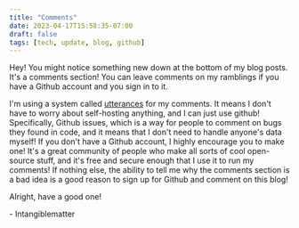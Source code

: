 ```yaml
---
title: "Comments"
date: 2023-04-17T15:58:35-07:00
draft: false
tags: [tech, update, blog, github]
---
```


Hey! You might notice something new down at the bottom of my blog posts. It's a
comments section! You can leave comments on my ramblings if you have a Github
account and you sign in to it. 

I'm using a system called [utterances](https://utteranc.es) for my comments. It means I
don't have to worry about self-hosting anything, and I can just use github!
Specifically, Github issues, which is a way for people to comment on bugs they
found in code, and it means that I don't need to handle anyone's data myself!
If you don't have a Github account, I highly encourage you to make one! It's
a great community of people who make all sorts of cool open-source stuff, and
it's free and secure enough that I use it to run my comments! If nothing else,
the ability to tell me why the comments section is a bad idea is a good reason
to sign up for Github and comment on this blog!

Alright, have a good one!

\- Intangiblematter